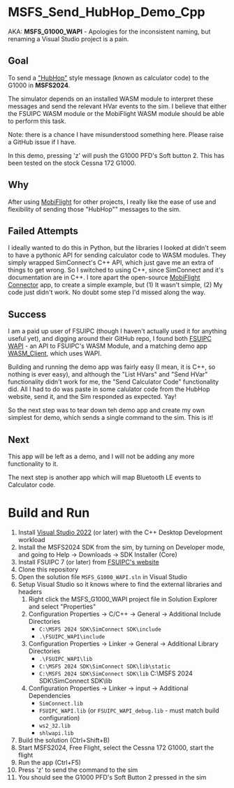# MSFS_Send_HubHop_Demo_Cpp

AKA: __MSFS_G1000_WAPI__ - Apologies for the inconsistent naming, but renaming a Visual Studio project is a pain.

## Goal

To send a ["HubHop"](https://hubhop.mobiflight.com/presets/) style message (known as calculator code) to the G1000 in __MSFS2024__.

The simulator depends on an installed WASM module to interpret these messages and send the relevant HVar events to the sim.
I believe that either the FSUIPC WASM module or the MobiFlight WASM module should be able to perform this task.

Note: there is a chance I have misunderstood something here. Please raise a GitHub issue if I have. 

In this demo, pressing 'z' will push the G1000 PFD's Soft button 2. This has been tested on the stock Cessna 172 G1000.

## Why

After using [MobiFlight](https://www.mobiflight.com/) for other projects, I really like the ease of use and flexibility of sending those "HubHop"" messages to the sim.

## Failed Attempts

I ideally wanted to do this in Python, but the libraries I looked at didn't seem to have a pythonic API for sending calculator code to WASM modules. They simply wrapped SimConnect's C++ API, which just gave me an extra of things to get wrong.
So I switched to using C++, since SimConnect and it's documentation are in C++.
I tore apart the open-source [MobiFlight Connector](https://github.com/MobiFlight/MobiFlight-Connector) app, to create a simple example, but (1) It wasn't simple, (2) My code just didn't work. No doubt some step I'd missed along the way.

## Success

I am a paid up user of FSUIPC (though I haven't actually used it for anything useful yet), and digging around their GitHub repo, I found both [FSUIPC WAPI](https://github.com/jldowson/FSUIPC_WAPI) - an API to FSUIPC's WASM Module, and a matching demo app [WASM_Client](https://github.com/jldowson/WASMClient), which uses WAPI.

Building and running the demo app was fairly easy (I mean, it is C++, so nothing is ever easy), and although the "List HVars" and "Send HVar" functionality didn't work for me, the "Send Calculator Code" functionality did. All I had to do was paste in some  calulator code from the HubHop website, send it, and the Sim responded as expected. Yay!

So the next step was to tear down teh demo app and create my own simplest for demo, which sends a single command to the sim.
This is it!

## Next

This app will be left as a demo, and I will not be adding any more functionality to it.

The next step is another app which will map Bluetooth LE events to Calculator code.

# Build and Run

1. Install [Visual Studio 2022](https://visualstudio.microsoft.com/vs/older-downloads/) (or later) with the C++ Desktop Development workload
1. Install the MSFS2024 SDK from the sim, by turning on Developer mode, and going to Help -> Downloads -> SDK Installer (Core)
1. Install FSUIPC 7 (or later) from [FSUIPC's website](https://fsuipc.com/)
1. Clone this repository
1. Open the solution file `MSFS_G1000_WAPI.sln` in Visual Studio
1. Setup Visual Studio so it knows where to find the external libraries and headers
	1. Right click the MSFS_G1000_WAPI project file in Solution Explorer and select "Properties"
	1. Configuration Properties -> C/C++ -> General -> Additional Include Directories
		* ``C:\MSFS 2024 SDK\SimConnect SDK\include``
		* ``.\FSUIPC_WAPI\include``
	1. Configuration Properties -> Linker -> General -> Additional Library Directories
		* ``.\FSUIPC_WAPI\lib``
		* ``C:\MSFS 2024 SDK\SimConnect SDK\lib\static``
		* ``C:\MSFS 2024 SDK\SimConnect SDK\lib``
C:\MSFS 2024 SDK\SimConnect SDK\lib
	1. Configuration Properties -> Linker -> input -> Additional Dependencies
		* ``SimConnect.lib``
		* ``FSUIPC_WAPI.lib`` (or ``FSUIPC_WAPI_debug.lib`` - must match build configuration)
		* ``ws2_32.lib``
		* ``shlwapi.lib``
1. Build the solution (Ctrl+Shift+B)
1. Start MSFS2024, Free Flight, select the Cessna 172 G1000, start the flight
1. Run the app (Ctrl+F5)
1. Press 'z' to send the command to the sim
1. You should see the G1000 PFD's Soft Button 2 pressed in the sim
